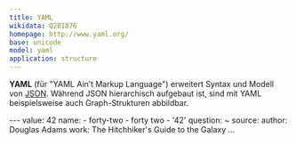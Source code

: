 ```yaml
---
title: YAML
wikidata: Q281876
homepage: http://www.yaml.org/
base: unicode
model: yaml
application: structure
---
```


**YAML** (für "YAML Ain’t Markup Language") erweitert Syntax und Modell von
[JSON](json). Während JSON hierarchisch aufgebaut ist, sind mit YAML
beispielsweise auch Graph-Strukturen abbildbar.

<example highlight="yaml">
    ---
    value: 42
    name:
    - forty-two
    - forty two
    - '42'
    question: ~
    source:
      author: Douglas Adams
      work: The Hitchhiker's Guide to the Galaxy
    ...
</example>
